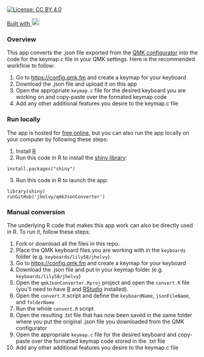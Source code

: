 [![License: CC BY 4.0](https://img.shields.io/badge/License-CC%20BY%204.0-lightgrey.svg)](https://creativecommons.org/licenses/by/4.0/)

<a href="https://github.com/jhelvy/qmkJsonConverter" target="_blank">
<i class="fa fa-github fa-lg"></i></a>
<a href="https://shiny.rstudio.com/" target="_blank">Built with <img alt="Shiny" src="https://www.rstudio.com/wp-content/uploads/2014/04/shiny.png" height="20"></a>

### Overview

This app converts the .json file exported from the [QMK configurator](https://config.qmk.fm/) into the code for the keymap.c file in your QMK settings. Here is the recommended workflow to follow:

1. Go to https://config.qmk.fm and create a keymap for your keyboard
2. Download the .json file and upload it on this app
3. Open the appropriate `keymap.c` file for the desired keyboard you are working on and copy-paste over the formated keymap code
4. Add any other additional features you desire to the keymap.c file

### Run locally

The app is hosted for [free online](https://jhelvy.shinyapps.io/qmkJsonConverter/), but you can also run the app locally on your computer by following these steps:

1. Install [R](https://cloud.r-project.org/)
2. Run this code in R to install the [shiny library](https://shiny.rstudio.com/):

```
install.packages("shiny")
```

3. Run this code in R to launch the app:

```
library(shiny)
runGitHub('jhelvy/qmkJsonConverter')
```

### Manual conversion

The underlying R code that makes this app work can also be directly used in R. To run it, follow these steps:

1. Fork or download all the files in this repo.
2. Place the QMK keyboard files you are working with in the `keyboards` folder (e.g. `keyboards/lily58/jhelvy`).
3. Go to https://config.qmk.fm and create a keymap for your keyboard
4. Download the .json file and put in your keymap folder (e.g. `keyboards/lily58/jhelvy`)
5. Open the `qmkJsonConverter.Rproj` project and open the `convert.R` file (you'll need to have [R](https://cloud.r-project.org/) and [RStudio](https://rstudio.com/products/rstudio/download/) installed).
6. Open the `convert.R` script and define the `keyboardName`, `jsonFileName`, and `folderName`
7. Run the whole `convert.R` script
8. Open the resulting .txt file that has now been saved in the same folder where you put the original .json file you downloaded from the QMK configurator
9. Open the appropriate `keymap.c` file for the desired keyboard and copy-paste over the formatted keymap code stored in the .txt file
10. Add any other additional features you desire to the keymap.c file
